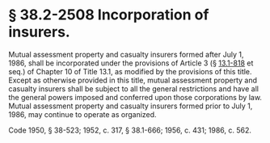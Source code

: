 # § 38.2-2508 Incorporation of insurers.

<p>Mutual assessment property and casualty insurers formed after July 1, 1986, shall be incorporated under the provisions of Article 3 (§ <a href='http://law.lis.virginia.gov/vacode/13.1-818/'>13.1-818</a> et seq.) of Chapter 10 of Title 13.1, as modified by the provisions of this title. Except as otherwise provided in this title, mutual assessment property and casualty insurers shall be subject to all the general restrictions and have all the general powers imposed and conferred upon those corporations by law. Mutual assessment property and casualty insurers formed prior to July 1, 1986, may continue to operate as organized.</p><p>Code 1950, § 38-523; 1952, c. 317, § 38.1-666; 1956, c. 431; 1986, c. 562.</p>